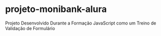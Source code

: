 # projeto-monibank-alura
Projeto Desenvolvido Durante a Formação JavaScript como um Treino de Validação de Formulário
